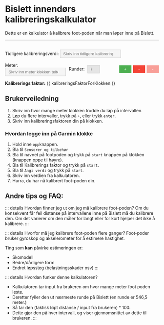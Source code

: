 # Bislett innendørs kalibreringskalkulator

Dette er en kalkulator å kalibrere foot-poden når man løper inne på Bislett.

---

<br>

<script setup>
import { ref, computed, watch, nextTick } from 'vue'

const intervaller = ref([{ meter: '', runder: 1 }])
const tidligereKalibreringsverdi = ref('100')

const leggTilIntervall = async (index) => {
  intervaller.value.splice(index + 1, 0, { meter: '', runder: 1 })
  await nextTick()  // wait for DOM update
  const nextMeterInput = document.querySelector(`[data-ref="meterInput${index + 1}"]`)
  if (nextMeterInput) {
    nextMeterInput.focus()
  }
}

// Helper function to compute the rounds
const computeRounds = (meters) => {
  const oneRound = 546.5
  return Math.round(meters / oneRound)
}

// Watch for changes in the intervaller array
watch(intervaller, (newIntervaller) => {
  for (let intervall of newIntervaller) {
    intervall.runder = computeRounds(intervall.meter)
  }
}, { deep: true })

const kalibreringsVerdier = computed(() => {
  const meterSum = intervaller.value.reduce((acc, interval) => {
    const meter = parseFloat(interval.meter);
    return acc + (isNaN(meter) ? 0 : meter);
  }, 0);
  
  const roundsSum = intervaller.value.reduce((acc, interval) => {
    const rounds = parseInt(interval.runder);
    return acc + (isNaN(rounds) ? 0 : rounds);
  }, 0);
  
  if (meterSum <= 0 || roundsSum <= 0) {
    return '';
  }
  
  return (((546.5 * roundsSum) / meterSum) * 100).toFixed(8);
});

const gjennomsnittligKalibreringsverdi = computed(() => {
  const value = kalibreringsVerdier.value;
  if (value === '') {
    return '';
  }
  return parseFloat(value).toFixed(8);
});

const kalibreringsFaktorForKlokken = computed(() => {
  const gjennomsnittligVerdi = parseFloat(gjennomsnittligKalibreringsverdi.value);
  const tidligereVerdi = parseFloat(tidligereKalibreringsverdi.value);
  
  if (isNaN(gjennomsnittligVerdi)) {
    return "-";
  }
  
  if (!isNaN(tidligereVerdi)) {
    const differanse = gjennomsnittligVerdi - 100;
    return (tidligereVerdi + differanse).toFixed(1);
  }
  
  return gjennomsnittligVerdi.toFixed(1);
});

const fjernIntervall = (index) => {
  intervaller.value.splice(index, 1)
}
</script>

<div>
  <label>
    Tidligere kalibreringsverdi:
    <input v-model="tidligereKalibreringsverdi" type="number" placeholder="Skriv inn tidligere kalibreringsverdi" style="margin-bottom: 15px; background-color: #f5f5f5; border: 1px solid #ccc; padding: 5px 10px;"/>
  </label>
</div>

<div v-for="(intervall, index) in intervaller" :key="index" style="margin-bottom: 15px; display: flex; align-items: center;">
  <label style="flex: 1;">
    Meter:
    <input :data-ref="`meterInput${index}`" v-model="intervall.meter" type="number" min="0" placeholder="Skriv inn meter klokken telte" @keyup.enter="leggTilIntervall(index)" style="margin-right: 10px; background-color: #f5f5f5; border: 1px solid #ccc; padding: 5px 10px;"/>
  </label>
  <label style="flex: 1;">
    Runder:
    <input 
      v-model="intervall.runder" 
      type="number" 
      min="1" 
      placeholder="Runder" 
      readonly
      style="width: 40px; 
        text-align: center; 
        background-color: #e5e5e5; 
        border: 1px solid #ccc; 
        padding: 5px 10px; 
        margin-left: 5px; 
        margin-right: 5px;
        cursor: default;">
  </label>
  <button v-if="index !== intervaller.length - 1" style="opacity: 0; cursor: default; width: 40px; margin-left: 5px;" disabled></button>
  <button v-else @click="leggTilIntervall(index)" style="background-color: #4CAF50; color: white; border: none; padding: 5px 10px; cursor: pointer; margin-left: 5px; width: 40px;">+</button>
  <button @click="fjernIntervall(index)" v-if="intervaller.length > 1" style="background-color: #f44336; color: white; border: none; padding: 5px 10px; cursor: pointer; margin-left: 5px; width: 40px;">-</button>
  <button v-else style="background-color: #f44336; color: white; border: none; padding: 5px 10px; cursor: not-allowed; margin-left: 5px; width: 40px; opacity: 0.5;" disabled>-</button>
</div>

<p><strong>Kalibrerings faktor:</strong> {{ kalibreringsFaktorForKlokken }}</p>

## Brukerveiledning
1. Skriv inn hvor mange meter klokken trodde du løp på intervallen.
2. Løp du flere intervaller, trykk på `+`, eller trykk `enter`.
3. Skriv inn kalibreringsfaktoren din på klokken.

### Hvordan legge inn på Garmin klokke
1. Hold inne `opp`knappen.
2. Bla til `Sensorer og tilbehør`
3. Bla til navnet på footpoden og trykk på `start` knappen på klokken (knappen oppe til høyre).
4. Bla til Kalibrerings faktor og trykk på `start`.
5. Bla til `Angi verdi` og trykk på `start`.
6. Skriv inn verdien fra kalkulatoren.
7. Hurra, du har nå kalibrert foot-poden din.

## Andre tips og FAQ:

::: details Hvordan finner jeg ut om jeg må kalibrere foot-poden?
Om du konsekvent får feil distanse på intervallene inne på Bislett må du kalibrere den. Om det varierer om den måler for langt eller for kort hjelper det ikke å kalibrere.
:::

::: details Hvorfor må jeg kalibrere foot-poden flere ganger?
Foot-poder bruker gyroskop og akselerometer for å estimere hastighet.

Ting som **kan** påvirke estimeringen er:
* Skomodell
* Bedre/dårligere form
* Endret løpssteg (belastningsskader osv)
:::

::: details Hvordan funker denne kalkulatoren?
* Kalkulatoren tar input fra brukeren om hvor mange meter foot poden leste.
* Deretter fyller den ut nærmeste runde på Bislett (en runde er 546,5 meter.)
* Så tar den (faktisk løpt distanse / input fra brukeren) * 100.
* Dette gjør den på hver intervall, og viser gjennomsnittet av dette til brukeren.
:::